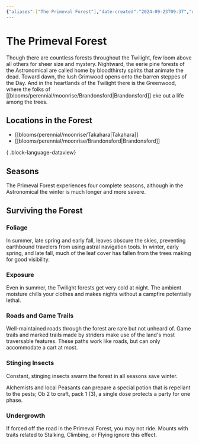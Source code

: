 ```yaml
---
{"aliases":["The Primeval Forest"],"date-created":"2024-09-23T09:37","date-modified":"2024-09-29T13:46","dg-publish":true,"tags":["moonrise","moonrise/place"],"title":"The Primeval Forest","dg-path":"moonrise/The Primeval Forest.md","permalink":"/moonrise/the-primeval-forest/","dgPassFrontmatter":true,"updated":"2024-09-29T13:46"}
---
```



# The Primeval Forest

Though there are countless forests throughout the Twilight, few loom above all others for sheer size and mystery. Nightward, the eerie pine forests of the Astronomical are called home by bloodthirsty spirits that animate the dead. Toward dawn, the lush Grimwood opens onto the barren steppes of the Day. And in the heartlands of the Twilight there is the Greenwood, where the folks of [[blooms/perennial/moonrise/Brandonsford\|Brandonsford]] eke out a life among the trees.

## Locations in the Forest

- [[blooms/perennial/moonrise/Takahara\|Takahara]]
- [[blooms/perennial/moonrise/Brandonsford\|Brandonsford]]

{ .block-language-dataview}

## Seasons

The Primeval Forest experiences four complete seasons, although in the Astronomical the winter is much longer and more severe.

## Surviving the Forest

### Foliage

In summer, late spring and early fall, leaves obscure the skies, preventing earthbound travelers from using astral navigation tools. In winter, early spring, and late fall, much of the leaf cover has fallen from the trees making for good visibility.

### Exposure

Even in summer, the Twilight forests get very cold at night. The ambient moisture chills your clothes and makes nights without a campfire potentially lethal.

### Roads and Game Trails

Well-maintained roads through the forest are rare but not unheard of. Game trails and marked trails made by striders make use of the land's most traversable features. These paths work like roads, but can only accommodate a cart at most.

### Stinging Insects

Constant, stinging insects swarm the forest in all seasons save winter.

Alchemists and local Peasants can prepare a special potion that is repellant to the pests; Ob 2 to craft, pack 1 (3), a single dose protects a party for one phase.

### Undergrowth

If forced off the road in the Primeval Forest, you may not ride. Mounts with traits related to Stalking, Climbing, or Flying ignore this effect.
